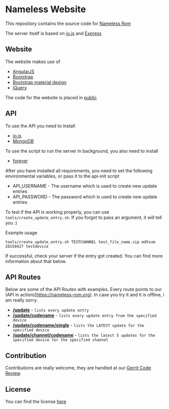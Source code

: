 Nameless Website
=====

This repository contains the source code for [Nameless Rom](https://nameless-rom.org)

The server itself is based on [io.js](https://iojs.org) and [Express](http://expressjs.com)

Website
---

The website makes use of

 - [AngularJS](https://angularjs.org/)
 - [Bootstrap](http://getbootstrap.com/)
 - [Bootstrap material design](https://fezvrasta.github.io/bootstrap-material-design/)
 - [jQuery](https://jquery.com/)

The code for the website is placed in [public](https://github.com/NamelessRom/website_api/tree/master/public)

API
---

To use the API you need to install

 - [io.js](https://iojs.org)
 - [MongoDB](https://www.mongodb.org/)

To use the script to run the server in background, you also need to install

 - [forever](https://github.com/foreverjs/forever)

After you have installed all requirements, you need to set the following environmental variables, or pass it to the api-init script

 - API_USERNAME - The username which is used to create new update entries
 - API_PASSWORD - The password which is used to create new update entries

To test if the API is working properly, you can use ```tools/create_update_entry.sh```. If you forgot to pass an argument, it will tell you :)

Example usage

```
tools/create_update_entry.sh TESTCHANNEL test_file_name.zip md5sum 20150427 testdevice
```

If successful, check your server if the entry got created. You can find more information about that below.

API Routes
---

Below are some of the API Routes with examples. Every route points to our (API in action)[https://nameless-rom.org]. In case you try it and it is offline, i am really sorry.

 - [**/update**](https://nameless-rom.org/update) - `lists every update entry`
 - [**/update/codename**](https://nameless-rom.org/update/find7) - `lists every update entry from the specified device`
 - [**/update/codename/single**](https://nameless-rom.org/update/find7/single) - `lists the LATEST update for the specified device`
 - [**/update/channel/codename**](https://nameless-rom.org/update/NIGHTLY/find7) - `lists the latest 5 updates for the specified device for the specified channel`

Contribution
---

Contributions are really welcome, they are handled at our [Gerrit Code Review](https://gerrit.nameless-rom.org/#/admin/projects/NamelessRom/website_api).

License
---

You can find the license [here](https://github.com/NamelessRom/website_api/blob/master/LICENSE)
